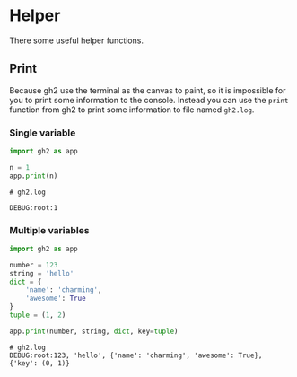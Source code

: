 # Helper

There some useful helper functions.

## Print

Because gh2 use the terminal as the canvas to paint, so it is impossible for you to print some information to the console. Instead you can use the `print` function from gh2 to print some information to file named `gh2.log`.

### Single variable

```py
import gh2 as app

n = 1
app.print(n)
```

```plain text
# gh2.log

DEBUG:root:1
```

### Multiple variables

```py
import gh2 as app

number = 123
string = 'hello'
dict = {
    'name': 'charming',
    'awesome': True
}
tuple = (1, 2)

app.print(number, string, dict, key=tuple)
```

```plain text
# gh2.log
DEBUG:root:123, 'hello', {'name': 'charming', 'awesome': True}, {'key': (0, 1)}
```
